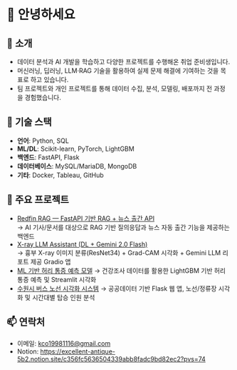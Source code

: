 # 👋 안녕하세요

## 💁 소개
- 데이터 분석과 AI 개발을 학습하고 다양한 프로젝트를 수행해온 취업 준비생입니다.
- 머신러닝, 딥러닝, LLM·RAG 기술을 활용하여 실제 문제 해결에 기여하는 것을 목표로 하고 있습니다.
- 팀 프로젝트와 개인 프로젝트를 통해 데이터 수집, 분석, 모델링, 배포까지 전 과정을 경험했습니다.

## 🔨 기술 스택
- **언어**: Python, SQL  
- **ML/DL**: Scikit-learn, PyTorch, LightGBM  
- **백엔드**: FastAPI, Flask  
- **데이터베이스**: MySQL/MariaDB, MongoDB  
- **기타**: Docker, Tableau, GitHub

## 📌 주요 프로젝트
- [Redfin RAG — FastAPI 기반 RAG + 뉴스 출간 API](https://github.com/team-spark-code/redfin_rag)  
  → AI 기사/문서를 대상으로 RAG 기반 질의응답과 뉴스 자동 출간 기능을 제공하는 백엔드  
- [X-ray LLM Assistant (DL + Gemini 2.0 Flash)](https://github.com/merware4969/xray-llm-assistant-app)  
  → 흉부 X-ray 이미지 분류(ResNet34) + Grad-CAM 시각화 + Gemini LLM 리포트 제공 Gradio 앱  
- [ML 기반 허리 통증 예측 모델](https://github.com/merware4969/back-pain-ml-app) 
  → 건강조사 데이터를 활용한 LightGBM 기반 허리 통증 예측 및 Streamlit 시각화  
- [수원시 버스 노선 시각화 시스템](https://github.com/dzknight/bus)
  → 공공데이터 기반 Flask 웹 앱, 노선/정류장 시각화 및 시간대별 탑승 인원 분석

## 📫 연락처
- 이메일: kco19981116@gmail.com
- Notion: https://excellent-antique-5b2.notion.site/c356fc5636504339abb8fadc9bd82ec2?pvs=74
